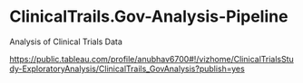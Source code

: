 # ClinicalTrails.Gov-Analysis-Pipeline
Analysis of Clinical Trials Data

https://public.tableau.com/profile/anubhav6700#!/vizhome/ClinicalTrialsStudy-ExploratoryAnalysis/ClinicalTrails_GovAnalysis?publish=yes
